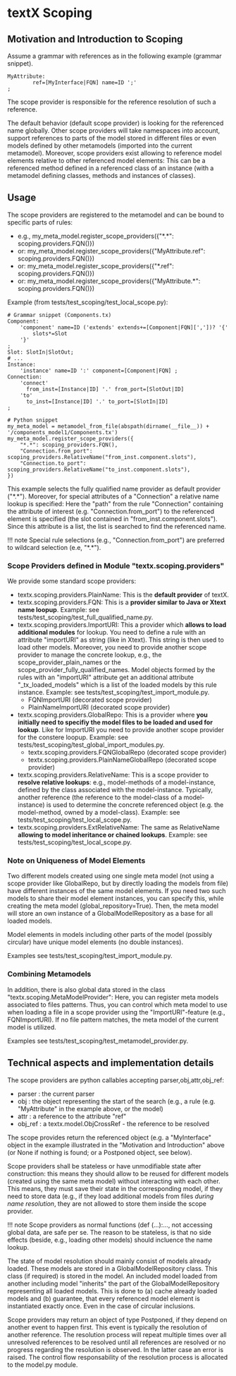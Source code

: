 # textX Scoping

## Motivation and Introduction to Scoping

Assume a grammar with references as in the following example (grammar snippet).

    MyAttribute:
            ref=[MyInterface|FQN] name=ID ';'
    ;

The scope provider is responsible for the reference resolution of such a reference.

The default behavior (default scope provider) is looking for the referenced name globally.
Other scope providers will take namespaces into account, support references to parts of
the model stored in different files or even models defined by other metamodels
(imported into the current metamodel). Moreover, scope providers exist allowing to reference
model elements relative to other referenced model elements: This can be a referenced method
defined in a referenced class of an instance (with a metamodel defining classes, methods
and instances of classes).


## Usage

The scope providers are registered to the metamodel and can be bound to specific parts of rules:

 * e.g., my_meta_model.register_scope_providers({"\*.\*":         scoping.providers.FQN()})
 * or: my_meta_model.register_scope_providers({"MyAttribute.ref": scoping.providers.FQN()})
 * or: my_meta_model.register_scope_providers({"\*.ref":          scoping.providers.FQN()})
 * or: my_meta_model.register_scope_providers({"MyAttribute.*":   scoping.providers.FQN()})

Example (from tests/test_scoping/test_local_scope.py):

    # Grammar snippet (Components.tx)
    Component:
        'component' name=ID ('extends' extends+=[Component|FQN][','])? '{'
            slots*=Slot
        '}'
    ;
    Slot: SlotIn|SlotOut;
    # ...
    Instance:
        'instance' name=ID ':' component=[Component|FQN] ;
    Connection:
        'connect'
          from_inst=[Instance|ID] '.' from_port=[SlotOut|ID]
        'to'
          to_inst=[Instance|ID] '.' to_port=[SlotIn|ID]
    ;

    # Python snippet
    my_meta_model = metamodel_from_file(abspath(dirname(__file__)) + '/components_model1/Components.tx')
    my_meta_model.register_scope_providers({
        "*.*": scoping_providers.FQN(),
        "Connection.from_port": scoping_providers.RelativeName("from_inst.component.slots"),
        "Connection.to_port": scoping_providers.RelativeName("to_inst.component.slots"),
    })


This example selects the fully qualified name provider
as default provider ("\*.\*"). Moreover, for special attributes of
a "Connection" a relative name lookup is specified: Here the "path" from the
rule "Connection" containing the attribute of interest
(e.g. "Connection.from_port") to the referenced element is specified
(the slot contained in "from_inst.component.slots").
Since this attribute is a list, the list is searched to find
the referenced name.

!!! note
    Special rule selections (e.g., "Connection.from_port") are preferred
    to wildcard selection (e.e, "\*.\*").

### Scope Providers defined in Module "textx.scoping.providers"

We provide some standard scope providers:

 * textx.scoping.providers.PlainName: This is the **default provider** of
   textX.
 * textx.scoping.providers.FQN: This is a **provider similar to Java or Xtext
   name loopup**.
   Example: see tests/test_scoping/test_full_qualified_name.py.
 * textx.scoping.providers.ImportURI: This a provider which **allows to load
   additional modules** for lookup.
   You need to define a rule with an attribute "importURI" as string (like in
   Xtext). This string is then used to load other models. Moreover, you need
   to provide another scope provider to manage the concrete lookup, e.g., the
   scope_provider_plain_names or the scope_provider_fully_qualified_names.
   Model objects formed by the rules with an "importURI" attribute get an
   additional attribute "_tx_loaded_models" which is a list of the loaded
   models by this rule instance.
   Example: see tests/test_scoping/test_import_module.py.
    - FQNImportURI (decorated scope provider)
    - PlainNameImportURI (decorated scope provider)
 * textx.scoping.providers.GlobalRepo: This is a provider where **you initially
   need to specifiy the model files to be loaded and used for lookup**. Like
   for ImportURI you need to provide another scope provider for the constere
   loopup.
   Example: see tests/test_scoping/test_global_import_modules.py.
    - textx.scoping.providers.FQNGlobalRepo (decorated scope provider)
    - textx.scoping.providers.PlainNameGlobalRepo (decorated scope provider)
 * textx.scoping.providers.RelativeName: This is a scope provider to **resolve
   relative lookups**: e.g., model-methods of a model-instance, defined by the
   class associated with the model-instance. Typically, another reference (the
   reference to the model-class of a model-instance) is used to determine the
   concrete referenced object (e.g. the model-method, owned by a model-class).
   Example: see tests/test_scoping/test_local_scope.py.
 * textx.scoping.providers.ExtRelativeName: The same as RelativeName **allowing
   to model inheritance or chained lookups**.
   Example: see tests/test_scoping/test_local_scope.py.


### Note on Uniqueness of Model Elements

Two different models created using one single meta model (not using a scope
provider like GlobalRepo, but by directly loading the models from file) have
different instances of the same model elements. If you need two such models to
share their model element instances, you can specify this, while creating the
meta model (global_repository=True). Then, the meta model will store an own
instance of a GlobalModelRepository as a base for all loaded models.

Model elements in models including other parts of the model (possibly
circular) have unique model elements (no double instances).

Examples see tests/test_scoping/test_import_module.py.


### Combining Metamodels

In addition, there is also global data stored in the class
"textx.scoping.MetaModelProvider": Here, you can register meta models
associated to files patterns. Thus, you can control which meta model to use
when loading a file in a scope provider using the "ImportURI"-feature (e.g.,
FQNImportURI). If no file pattern matches, the meta model of the current model
is utilized.

Examples see tests/test_scoping/test_metamodel_provider.py.


## Technical aspects and implementation details

The scope providers are python callables accepting parser,obj,attr,obj_ref:

 * parser  : the current parser
 * obj     : the object representing the start of the search (e.g., a rule
             (e.g. "MyAttribute" in the example above, or the model)
 * attr    : a reference to the attribute "ref"
 * obj_ref : a textx.model.ObjCrossRef - the reference to be resolved

The scope provides return the referenced object (e.g. a "MyInterface" object
in the example illustrated in the "Motivation and Introduction" above (or None
if nothing is found; or a Postponed object, see below).

Scope providers shall be stateless or have unmodifiable state after
construction: this means they should allow to be reused for different models
(created using the same meta model) without interacting with each other.
This means, they must save their state in the corresponding model, if they
need to store data (e.g., if they load additional models from files *during
name resolution*, they are not allowed to store them inside the scope
provider.

!!! note
    Scope providers as normal functions (def <name>(...):..., not
    accessing global data, are safe per se. The reason to be stateless, is that
    no side effects (beside, e.g., loading other models) should incluence the
    name lookup.

The state of model resolution should mainly consist of models already loaded.
These models are stored in a GlobalModelRepository class. This class (if
required) is stored in the model. An included model loaded from another
including model "inherits" the part of the GlobalModelRepository representing
all loaded models. This is done to (a) cache already loaded models and (b)
guarantee, that every referenced model element is instantiated exactly once.
Even in the case of circular inclusions.

Scope providers may return an object of type Postponed, if they depend on
another event to happen first. This event is typically the resolution of
another reference. The resolution process will repeat multiple times over
all unresolved references to be resolved until all references are resolved or
no progress regarding the resolution is observed. In the latter case an error
is raised. The control flow responsability of the resolution process is
allocated to the model.py module.
